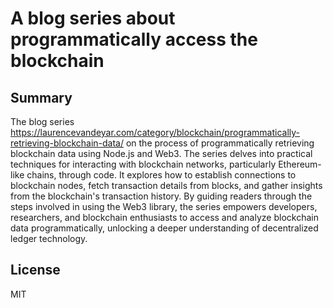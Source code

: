 # A blog series about programmatically access the blockchain

## Summary
The blog series https://laurencevandeyar.com/category/blockchain/programmatically-retrieving-blockchain-data/ on the process of programmatically retrieving blockchain data using Node.js and Web3. The series delves into practical techniques for interacting with blockchain networks, particularly Ethereum-like chains, through code. It explores how to establish connections to blockchain nodes, fetch transaction details from blocks, and gather insights from the blockchain's transaction history. By guiding readers through the steps involved in using the Web3 library, the series empowers developers, researchers, and blockchain enthusiasts to access and analyze blockchain data programmatically, unlocking a deeper understanding of decentralized ledger technology.

## License
MIT
